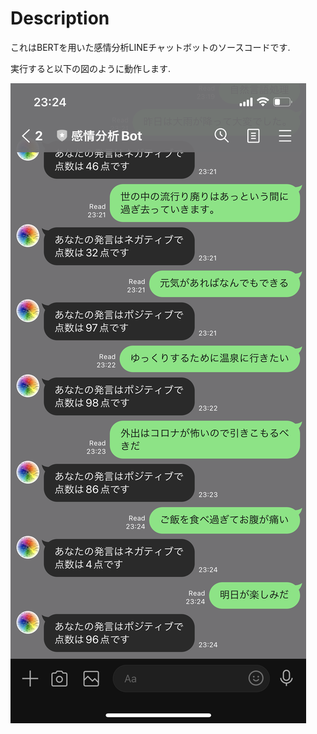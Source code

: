 # Description

これはBERTを用いた感情分析LINEチャットボットのソースコードです.


実行すると以下の図のように動作します.

![ChatBot](./images/ChatBot.PNG)
